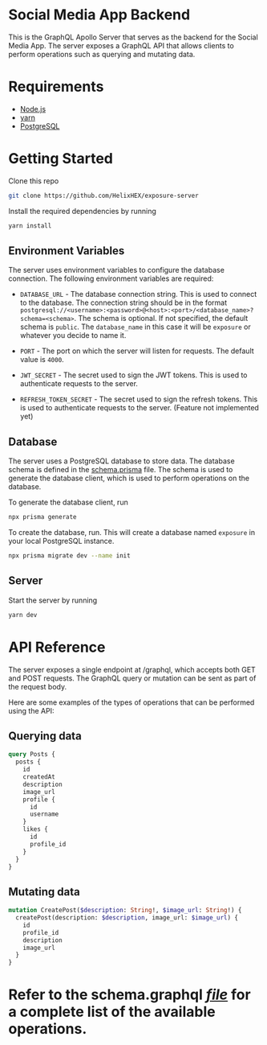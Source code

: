 # Social Media App Backend

This is the GraphQL Apollo Server that serves as the backend for the Social Media App. The server exposes a GraphQL API that allows clients to perform operations such as querying and mutating data.

# Requirements
- [Node.js](https://nodejs.org/en/)
- [yarn](https://yarnpkg.com/)
- [PostgreSQL](https://www.postgresql.org/)

# Getting Started

Clone this repo 
```bash
git clone https://github.com/HelixHEX/exposure-server
```

Install the required dependencies by running
```bash
yarn install
```

## Environment Variables

The server uses environment variables to configure the database connection. The following environment variables are required:

- `DATABASE_URL` - The database connection string. This is used to connect to the database. The connection string should be in the format `postgresql://<username>:<password>@<host>:<port>/<database_name>?schema=<schema>`. The schema is optional. If not specified, the default schema is `public`. The `database_name` in this case it will be `exposure` or whatever you decide to name it.

- `PORT` - The port on which the server will listen for requests. The default value is `4000`.

- `JWT_SECRET` - The secret used to sign the JWT tokens. This is used to authenticate requests to the server.

- `REFRESH_TOKEN_SECRET` - The secret used to sign the refresh tokens. This is used to authenticate requests to the server. (Feature not implemented yet)


## Database

The server uses a PostgreSQL database to store data. The database schema is defined in the [schema.prisma](./prisma/schema.prisma) file. The schema is used to generate the database client, which is used to perform operations on the database.

To generate the database client, run
```bash
npx prisma generate
```

To create the database, run. This will create a database named `exposure` in your local PostgreSQL instance.
```bash
npx prisma migrate dev --name init
```

## Server

Start the server by running 
```bash 
yarn dev
```

# API Reference

The server exposes a single endpoint at /graphql, which accepts both GET and POST requests. The GraphQL query or mutation can be sent as part of the request body.

Here are some examples of the types of operations that can be performed using the API:

## Querying data

```graphql
query Posts {
  posts {
    id
    createdAt
    description
    image_url
    profile {
      id
      username
    }
    likes {
      id
      profile_id
    }
  }
}
```

## Mutating data

```graphql
mutation CreatePost($description: String!, $image_url: String!) {
  createPost(description: $description, image_url: $image_url) {
    id
    profile_id
    description
    image_url
  }
}
```

# Refer to the schema.graphql [*file*](https://github.com/HelixHEX/exposure-app/blob/main/graphql/schema.gql) for a complete list of the available operations.